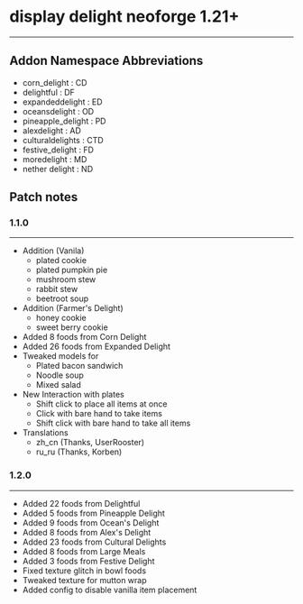 # display delight neoforge 1.21+

---
## Addon Namespace Abbreviations

- corn_delight : CD
- delightful : DF
- expandeddelight : ED
- oceansdelight : OD
- pineapple_delight : PD
- alexdelight : AD
- culturaldelights : CTD
- festive_delight : FD
- moredelight : MD
- nether delight : ND

## Patch notes

### 1.1.0

---
- Addition (Vanila)
  - plated cookie
  - plated pumpkin pie
  - mushroom stew
  - rabbit stew
  - beetroot soup
- Addition (Farmer's Delight)
  - honey cookie
  - sweet berry cookie
- Added 8 foods from Corn Delight
- Added 26 foods from Expanded Delight
- Tweaked models for
    - Plated bacon sandwich
    - Noodle soup
    - Mixed salad
- New Interaction with plates
  - Shift click to place all items at once
  - Click with bare hand to take items
  - Shift click with bare hand to take all items
- Translations
  - zh_cn (Thanks, UserRooster)
  - ru_ru (Thanks, Korben)


### 1.2.0
---
- Added 22 foods from Delightful
- Added 5 foods from Pineapple Delight
- Added 9 foods from Ocean's Delight
- Added 8 foods from Alex's Delight
- Added 23 foods from Cultural Delights
- Added 8 foods from Large Meals
- Added 3 foods from Festive Delight
- Fixed texture glitch in bowl foods
- Tweaked texture for mutton wrap
- Added config to disable vanilla item placement